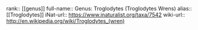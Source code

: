 

rank:: [[genus]]
full-name:: Genus: Troglodytes (Troglodytes Wrens)
alias:: [[Troglodytes]]
iNat-url:: https://www.inaturalist.org/taxa/7542
wiki-url:: http://en.wikipedia.org/wiki/Troglodytes_(wren)